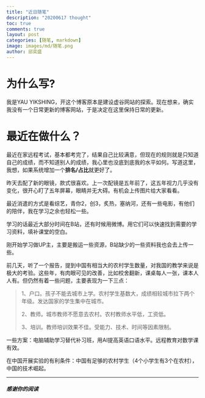 ```yaml
---
title: "近日随笔"
description: "20200617 thought"
toc: true
comments: true
layout: post
categories: [随笔, markdown]
image: images/md/随笔.png
author: 邱奕盛
---
```


# 为什么写?

我是YAU YIKSHING，开这个博客原本是建设虚谷网站的探索。现在想来，确实我没有一个日常更新的博客网站，于是决定在这里保持日常的更新。

# 最近在做什么？

最近在家远程考试，基本都考完了，结果自己比较满意，但现在的规则就是只知道自己的成绩，而不知道别人的成绩，我心里也没底到底我的水平如何。写道这里，我想，如果系统增加一个**排名/占比**就更好了。

昨天去配了新的眼镜，款式很喜欢。上一次配镜是五年前了，这五年视力几乎没有变化，很开心盯了五年屏幕，眼睛并无大碍。有机会上传图片给大家看看。

最近消遣的方式是看综艺，青你2，创3，炙热，塞纳河，还有一些电影，有他们的陪伴，我在学习之余也轻松一些。

学习的话最近大部分时间在B站，还有时候用微博。用它们可以快速找到需要的学习资料，填补课堂的空白。

刚开始学习做UP主，主要是搬运一些资源，B站缺少的一些资料我也会去上传一些。

前几天，听了一个报告，提到中国有相当大的农村学生数量，对我国的教学来说是极大的考验。这些年，有肉眼可见的改善，比如校舍翻新，课桌每人一张，课本人人有。但仍然有着一些问题，主要表现为一下三点：


> 1、户口。孩子不能去城市上学。农村学生基数大，成绩相较城市拉下两个年级。发达国家的学生集中在城市。
>
> 2、教师。城市教师不愿意去农村。农村教师水平低，工资低。
>
> 3、培训。教师培训效果不佳。受能力、技术、时间等因素限制。

一些方案：电脑辅助学习替代补习班，用AI提高英语口语水平。远程教育对数学课有效。

在中国开展实验的有利条件：中国有足够的农村学生（4个小学生有3个在农村），中国的技术崛起。

___
##### 感谢你的阅读
